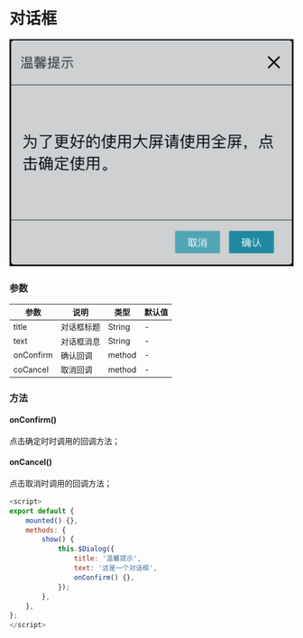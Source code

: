 # 对话框


![An image](./img/dialog.png)
<template>
	<fs-button type='light' @click="show">试一下</fs-button>
</template>

<script>
export default {
	mounted() {},
	methods: {
		show() {
			this.$Dialog({
				title: '温馨提示',
				text: '这是一个对话框',
				onConfirm() {},
			});
		},
	},
};
</script>

### 参数

| 参数      | 说明       | 类型   | 默认值 |
| --------- | ---------- | ------ | ------ |
| title     | 对话框标题 | String | -      |
| text      | 对话框消息 | String | -      |
| onConfirm | 确认回调   | method | -      |
| coCancel  | 取消回调   | method | -      |


### 方法

#### onConfirm()
点击确定时时调用的回调方法；
#### onCancel()
点击取消时调用的回调方法；

``` js
<script>
export default {
	mounted() {},
	methods: {
		show() {
			this.$Dialog({
				title: '温馨提示',
				text: '这是一个对话框',
				onConfirm() {},
			});
		},
	},
};
</script>
```